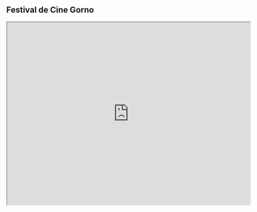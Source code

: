 ## Festival de Cine Gorno

<iframe src="https://drive.google.com/file/d/1JzuJM3VcCHyTWyUKlUctE_X6mfPV1vsb/preview" width="640" height="480"></iframe>
